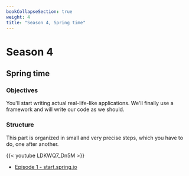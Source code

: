 ```yaml
---
bookCollapseSection: true
weight: 4
title: "Season 4, Spring time"
---
```


# Season 4
## Spring time

### Objectives

You'll start writing actual real-life-like applications. We'll finally use a framework and will write our code as we should.

### Structure

This part is organized in small and very precise steps, which you have to do, one after another. 

{{< youtube LDKWQ7_Dn5M >}}

- [Episode 1 - start.spring.io](./episode_1/)
